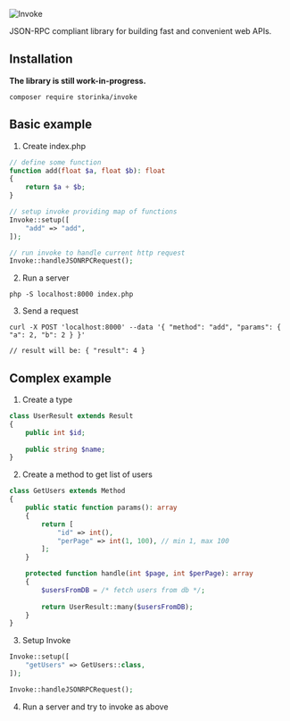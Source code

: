 ![Invoke](https://user-images.githubusercontent.com/21020331/145628046-ca19dbdf-2935-49fe-934c-a171219566cc.png)


JSON-RPC compliant library for building fast and convenient web APIs.

## Installation

**The library is still work-in-progress.**

```shell
composer require storinka/invoke
```

## Basic example

1. Create index.php

```php
// define some function
function add(float $a, float $b): float
{
    return $a + $b;
}

// setup invoke providing map of functions
Invoke::setup([
    "add" => "add",
]);

// run invoke to handle current http request
Invoke::handleJSONRPCRequest();
```

2. Run a server

```shell
php -S localhost:8000 index.php 
```

3. Send a request

```shell
curl -X POST 'localhost:8000' --data '{ "method": "add", "params": { "a": 2, "b": 2 } }'

// result will be: { "result": 4 }
```

## Complex example

1. Create a type
```php
class UserResult extends Result
{
    public int $id;
    
    public string $name;
}
```

2. Create a method to get list of users
```php
class GetUsers extends Method
{
    public static function params(): array
    {
        return [
            "id" => int(),
            "perPage" => int(1, 100), // min 1, max 100
        ];
    }

    protected function handle(int $page, int $perPage): array
    {
        $usersFromDB = /* fetch users from db */;
        
        return UserResult::many($usersFromDB);
    }
}
```

3. Setup Invoke
```php
Invoke::setup([
    "getUsers" => GetUsers::class,
]);

Invoke::handleJSONRPCRequest();
```

4. Run a server and try to invoke as above
